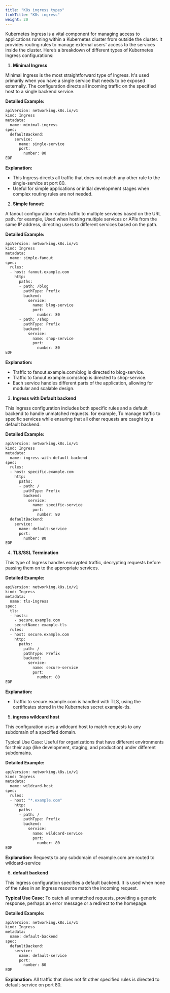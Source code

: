 ```yaml
---
title: "K8s ingress types"
linkTitle: "K8s ingress"
weight: 20
---
```


Kubernetes Ingress is a vital component for managing access to applications running within a Kubernetes cluster from outside the cluster. It provides routing rules to manage external users' access to the services inside the cluster. Here’s a breakdown of different types of Kubernetes Ingress configurations:

1. **Minimal Ingress**

Minimal Ingress is the most straightforward type of Ingress. It's used primarily when you have a single service that needs to be exposed externally. The configuration directs all incoming traffic on the specified host to a single backend service.

**Detailed Example:**

```bash
apiVersion: networking.k8s.io/v1
kind: Ingress
metadata:
  name: minimal-ingress
spec:
  defaultBackend:
    service:
      name: single-service
      port:
        number: 80
EOF
```
**Explanation:**

- This Ingress directs all traffic that does not match any other rule to the single-service at port 80.
- Useful for simple applications or initial development stages when complex routing rules are not needed.

2. **Simple fanout:**

A fanout configuration routes traffic to multiple services based on the URL path. for example, Used when hosting multiple services or APIs from the same IP address, directing users to different services based on the path.

**Detailed Example:**

```bash
apiVersion: networking.k8s.io/v1
kind: Ingress
metadata:
  name: simple-fanout
spec:
  rules:
  - host: fanout.example.com
    http:
      paths:
      - path: /blog
        pathType: Prefix
        backend:
          service:
            name: blog-service
            port:
              number: 80
      - path: /shop
        pathType: Prefix
        backend:
          service:
            name: shop-service
            port:
              number: 80
EOF
```
**Explanation:**

- Traffic to fanout.example.com/blog is directed to blog-service.
- Traffic to fanout.example.com/shop is directed to shop-service.
- Each service handles different parts of the application, allowing for modular and scalable design.


3. **Ingress with Default backend**

This Ingress configuration includes both specific rules and a default backend to handle unmatched requests. for example,
To manage traffic to specific services while ensuring that all other requests are caught by a default backend.

**Detailed Example:**

```bash
apiVersion: networking.k8s.io/v1
kind: Ingress
metadata:
  name: ingress-with-default-backend
spec:
  rules:
  - host: specific.example.com
    http:
      paths:
      - path: /
        pathType: Prefix
        backend:
          service:
            name: specific-service
            port:
              number: 80
  defaultBackend:
    service:
      name: default-service
      port:
        number: 80
EOF
```

4. **TLS/SSL Termination**

This type of Ingress handles encrypted traffic, decrypting requests before passing them on to the appropriate services.

**Detailed Example:**

```bash
apiVersion: networking.k8s.io/v1
kind: Ingress
metadata:
  name: tls-ingress
spec:
  tls:
  - hosts:
    - secure.example.com
    secretName: example-tls
  rules:
  - host: secure.example.com
    http:
      paths:
      - path: /
        pathType: Prefix
        backend:
          service:
            name: secure-service
            port:
              number: 80
EOF
```

**Explanation:**

- Traffic to secure.example.com is handled with TLS, using the certificates stored in the Kubernetes secret example-tls.

5. **ingress wildcard host**

This configuration uses a wildcard host to match requests to any subdomain of a specified domain.

Typical Use Case:
Useful for organizations that have different environments for their app (like development, staging, and production) under different subdomains.

**Detailed Example:**

```bash
apiVersion: networking.k8s.io/v1
kind: Ingress
metadata:
  name: wildcard-host
spec:
  rules:
  - host: "*.example.com"
    http:
      paths:
      - path: /
        pathType: Prefix
        backend:
          service:
            name: wildcard-service
            port:
              number: 80
EOF
```
**Explanation:**
Requests to any subdomain of example.com are routed to wildcard-service


6. **default backend**

This Ingress configuration specifies a default backend. It is used when none of the rules in an Ingress resource match the incoming request.

**Typical Use Case:**
To catch all unmatched requests, providing a generic response, perhaps an error message or a redirect to the homepage.

**Detailed Example:**

```bash
apiVersion: networking.k8s.io/v1
kind: Ingress
metadata:
  name: default-backend
spec:
  defaultBackend:
    service:
      name: default-service
      port:
        number: 80
EOF
```

**Explanation:**
All traffic that does not fit other specified rules is directed to default-service on port 80.
